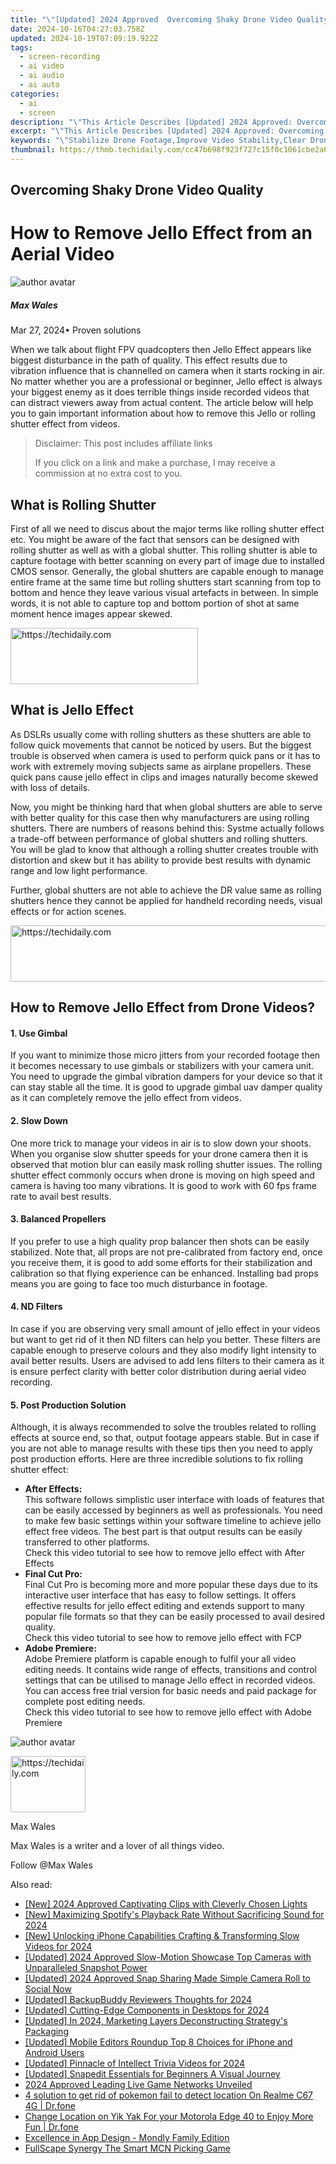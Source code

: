 ```yaml
---
title: "\"[Updated] 2024 Approved  Overcoming Shaky Drone Video Quality\""
date: 2024-10-16T04:27:03.758Z
updated: 2024-10-19T07:09:19.922Z
tags: 
  - screen-recording
  - ai video
  - ai audio
  - ai auto
categories: 
  - ai
  - screen
description: "\"This Article Describes [Updated] 2024 Approved: Overcoming Shaky Drone Video Quality\""
excerpt: "\"This Article Describes [Updated] 2024 Approved: Overcoming Shaky Drone Video Quality\""
keywords: "\"Stabilize Drone Footage,Improve Video Stability,Clear Drone Shake Reduction,Enhancing Drone Video Quality,Shaky Drone Correction Techniques,High-Res Drone Videography,Drone Video Stabilization Methods\""
thumbnail: https://thmb.techidaily.com/cc47b698f923f727c15f0c1061cbe2a60849e3112495eb0d057b6f746e88f4ee.jpg
---
```


## Overcoming Shaky Drone Video Quality

# How to Remove Jello Effect from an Aerial Video

![author avatar](https://images.wondershare.com/filmora/article-images/max-wales-author.jpg)

##### Max Wales

 Mar 27, 2024• Proven solutions

When we talk about flight FPV quadcopters then Jello Effect appears like biggest disturbance in the path of quality. This effect results due to vibration influence that is channelled on camera when it starts rocking in air. No matter whether you are a professional or beginner, Jello effect is always your biggest enemy as it does terrible things inside recorded videos that can distract viewers away from actual content. The article below will help you to gain important information about how to remove this Jello or rolling shutter effect from videos.

>  Disclaimer: This post includes affiliate links
>
>  If you click on a link and make a purchase, I may receive a commission at no extra cost to you.
>

## What is Rolling Shutter

First of all we need to discus about the major terms like rolling shutter effect etc. You might be aware of the fact that sensors can be designed with rolling shutter as well as with a global shutter. This rolling shutter is able to capture footage with better scanning on every part of image due to installed CMOS sensor. Generally, the global shutters are capable enough to manage entire frame at the same time but rolling shutters start scanning from top to bottom and hence they leave various visual artefacts in between. In simple words, it is not able to capture top and bottom portion of shot at same moment hence images appear skewed.

<!-- affiliate ads begin -->
<a href="https://aligracehair.sjv.io/c/5597632/2047361/19272" target="_top" id="2047361">
  <img src="//a.impactradius-go.com/display-ad/19272-2047361" border="0" alt="https://techidaily.com" width="300" height="90"/>
</a>
<img height="0" width="0" src="https://aligracehair.sjv.io/i/5597632/2047361/19272" style="position:absolute;visibility:hidden;" border="0" />
<!-- affiliate ads end -->

## What is Jello Effect

As DSLRs usually come with rolling shutters as these shutters are able to follow quick movements that cannot be noticed by users. But the biggest trouble is observed when camera is used to perform quick pans or it has to work with extremely moving subjects same as airplane propellers. These quick pans cause jello effect in clips and images naturally become skewed with loss of details.

Now, you might be thinking hard that when global shutters are able to serve with better quality for this case then why manufacturers are using rolling shutters. There are numbers of reasons behind this: Systme actually follows a trade-off between performance of global shutters and rolling shutters. You will be glad to know that although a rolling shutter creates trouble with distortion and skew but it has ability to provide best results with dynamic range and low light performance.

Further, global shutters are not able to achieve the DR value same as rolling shutters hence they cannot be applied for handheld recording needs, visual effects or for action scenes.

<!-- affiliate ads begin -->
<a href="https://appsumo.8odi.net/c/5597632/2123748/7443" target="_top" id="2123748">
  <img src="//a.impactradius-go.com/display-ad/7443-2123748" border="0" alt="https://techidaily.com" width="600" height="90"/>
</a>
<img height="0" width="0" src="https://appsumo.8odi.net/i/5597632/2123748/7443" style="position:absolute;visibility:hidden;" border="0" />
<!-- affiliate ads end -->

## How to Remove Jello Effect from Drone Videos?

#### 1. Use Gimbal

If you want to minimize those micro jitters from your recorded footage then it becomes necessary to use gimbals or stabilizers with your camera unit. You need to upgrade the gimbal vibration dampers for your device so that it can stay stable all the time. It is good to upgrade gimbal uav damper quality as it can completely remove the jello effect from videos.

#### 2. Slow Down

One more trick to manage your videos in air is to slow down your shoots. When you organise slow shutter speeds for your drone camera then it is observed that motion blur can easily mask rolling shutter issues. The rolling shutter effect commonly occurs when drone is moving on high speed and camera is having too many vibrations. It is good to work with 60 fps frame rate to avail best results.

#### 3. Balanced Propellers

If you prefer to use a high quality prop balancer then shots can be easily stabilized. Note that, all props are not pre-calibrated from factory end, once you receive them, it is good to add some efforts for their stabilization and calibration so that flying experience can be enhanced. Installing bad props means you are going to face too much disturbance in footage.

#### 4. ND Filters

In case if you are observing very small amount of jello effect in your videos but want to get rid of it then ND filters can help you better. These filters are capable enough to preserve colours and they also modify light intensity to avail better results. Users are advised to add lens filters to their camera as it is ensure perfect clarity with better color distribution during aerial video recording.

#### 5. Post Production Solution

Although, it is always recommended to solve the troubles related to rolling effects at source end, so that, output footage appears stable. But in case if you are not able to manage results with these tips then you need to apply post production efforts. Here are three incredible solutions to fix rolling shutter effect:

* **After Effects:**  
This software follows simplistic user interface with loads of features that can be easily accessed by beginners as well as professionals. You need to make few basic settings within your software timeline to achieve jello effect free videos. The best part is that output results can be easily transferred to other platforms.  
Check this video tutorial to see how to remove jello effect with After Effects
* **Final Cut Pro:**  
Final Cut Pro is becoming more and more popular these days due to its interactive user interface that has easy to follow settings. It offers effective results for jello effect editing and extends support to many popular file formats so that they can be easily processed to avail desired quality.  
Check this video tutorial to see how to remove jello effect with FCP
* **Adobe Premiere:**  
Adobe Premiere platform is capable enough to fulfil your all video editing needs. It contains wide range of effects, transitions and control settings that can be utilised to manage Jello effect in recorded videos. You can access free trial version for basic needs and paid package for complete post editing needs.  
Check this video tutorial to see how to remove jello effect with Adobe Premiere

![author avatar](https://images.wondershare.com/filmora/article-images/max-wales-author.jpg)

<!-- affiliate ads begin -->
<a href="https://aligracehair.sjv.io/c/5597632/2135364/19272" target="_top" id="2135364">
  <img src="//a.impactradius-go.com/display-ad/19272-2135364" border="0" alt="https://techidaily.com" width="120" height="90"/>
</a>
<img height="0" width="0" src="https://aligracehair.sjv.io/i/5597632/2135364/19272" style="position:absolute;visibility:hidden;" border="0" />
<!-- affiliate ads end -->

Max Wales

Max Wales is a writer and a lover of all things video.

Follow @Max Wales


<ins class="adsbygoogle"
     style="display:block"
     data-ad-format="autorelaxed"
     data-ad-client="ca-pub-7571918770474297"
     data-ad-slot="1223367746"></ins>



<ins class="adsbygoogle"
     style="display:block"
     data-ad-client="ca-pub-7571918770474297"
     data-ad-slot="8358498916"
     data-ad-format="auto"
     data-full-width-responsive="true"></ins>


<span class="atpl-alsoreadstyle">Also read:</span>
<div><ul>
<li><a href="https://fox-hovers.techidaily.com/new-2024-approved-captivating-clips-with-cleverly-chosen-lights/"><u>[New] 2024 Approved Captivating Clips with Cleverly Chosen Lights</u></a></li>
<li><a href="https://fox-hovers.techidaily.com/new-maximizing-spotifys-playback-rate-without-sacrificing-sound-for-2024/"><u>[New] Maximizing Spotify's Playback Rate Without Sacrificing Sound for 2024</u></a></li>
<li><a href="https://fox-hovers.techidaily.com/new-unlocking-iphone-capabilities-crafting-and-transforming-slow-videos-for-2024/"><u>[New] Unlocking iPhone Capabilities Crafting & Transforming Slow Videos for 2024</u></a></li>
<li><a href="https://fox-hovers.techidaily.com/updated-2024-approved-slow-motion-showcase-top-cameras-with-unparalleled-snapshot-power/"><u>[Updated] 2024 Approved Slow-Motion Showcase Top Cameras with Unparalleled Snapshot Power</u></a></li>
<li><a href="https://snapchat-videos.techidaily.com/updated-2024-approved-snap-sharing-made-simple-camera-roll-to-social-now/"><u>[Updated] 2024 Approved Snap Sharing Made Simple Camera Roll to Social Now</u></a></li>
<li><a href="https://screen-sharing-recording.techidaily.com/updated-backupbuddy-reviewers-thoughts-for-2024/"><u>[Updated] BackupBuddy Reviewers Thoughts for 2024</u></a></li>
<li><a href="https://fox-hovers.techidaily.com/updated-cutting-edge-components-in-desktops-for-2024/"><u>[Updated] Cutting-Edge Components in Desktops for 2024</u></a></li>
<li><a href="https://fox-hovers.techidaily.com/updated-in-2024-marketing-layers-deconstructing-strategys-packaging/"><u>[Updated] In 2024, Marketing Layers Deconstructing Strategy's Packaging</u></a></li>
<li><a href="https://extra-guidance.techidaily.com/updated-mobile-editors-roundup-top-8-choices-for-iphone-and-android-users/"><u>[Updated] Mobile Editors Roundup Top 8 Choices for iPhone and Android Users</u></a></li>
<li><a href="https://fox-hovers.techidaily.com/updated-pinnacle-of-intellect-trivia-videos-for-2024/"><u>[Updated] Pinnacle of Intellect Trivia Videos for 2024</u></a></li>
<li><a href="https://extra-support.techidaily.com/updated-snapedit-essentials-for-beginners-a-visual-journey/"><u>[Updated] Snapedit Essentials for Beginners A Visual Journey</u></a></li>
<li><a href="https://extra-skills.techidaily.com/2024-approved-leading-live-game-networks-unveiled/"><u>2024 Approved Leading Live Game Networks Unveiled</u></a></li>
<li><a href="https://pokemon-go-android.techidaily.com/4-solution-to-get-rid-of-pokemon-fail-to-detect-location-on-realme-c67-4g-drfone-by-drfone-virtual-android/"><u>4 solution to get rid of pokemon fail to detect location On Realme C67 4G | Dr.fone</u></a></li>
<li><a href="https://location-social.techidaily.com/change-location-on-yik-yak-for-your-motorola-edge-40-to-enjoy-more-fun-drfone-by-drfone-virtual-android/"><u>Change Location on Yik Yak For your Motorola Edge 40 to Enjoy More Fun | Dr.fone</u></a></li>
<li><a href="https://mondly-stories.techidaily.com/excellence-in-app-design-mondly-family-edition/"><u>Excellence in App Design - Mondly Family Edition</u></a></li>
<li><a href="https://youtube-docs.techidaily.com/cape-synergy-the-smart-mcn-picking-game/"><u>FullScape Synergy The Smart MCN Picking Game</u></a></li>
</ul></div>

